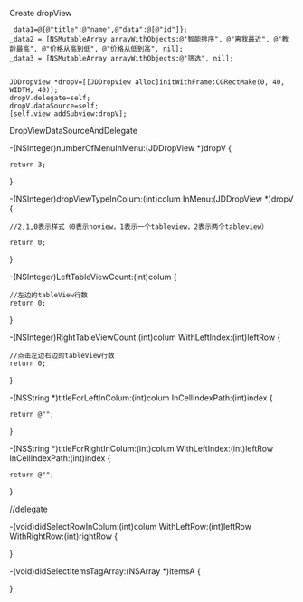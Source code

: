 Create dropView


    _data1=@{@"title":@"name",@"data":@[@"id"]};
    _data2 = [NSMutableArray arrayWithObjects:@"智能排序", @"离我最近", @"教龄最高", @"价格从高到低", @"价格从低到高", nil];
    _data3 = [NSMutableArray arrayWithObjects:@"筛选", nil];
    
    
    JDDropView *dropV=[[JDDropView alloc]initWithFrame:CGRectMake(0, 40, WIDTH, 40)];
    dropV.delegate=self;
    dropV.dataSource=self;
    [self.view addSubview:dropV];









DropViewDataSourceAndDelegate



-(NSInteger)numberOfMenuInMenu:(JDDropView *)dropV
{

    return 3;
}

-(NSInteger)dropViewTypeInColum:(int)colum InMenu:(JDDropView *)dropV
{

    //2,1,0表示样式（0表示noview，1表示一个tableview，2表示两个tableview）
   
    return 0;
}

-(NSInteger)LeftTableViewCount:(int)colum
{

    //左边的tableView行数
    return 0;
}

-(NSInteger)RightTableViewCount:(int)colum WithLeftIndex:(int)leftRow
{

    //点击左边右边的tableView行数
    return 0;
}

-(NSString *)titleForLeftInColum:(int)colum InCellIndexPath:(int)index
{


    return @"";
}

-(NSString *)titleForRightInColum:(int)colum WithLeftIndex:(int)leftRow InCellIndexPath:(int)index
{

    return @"";
}

//delegate

-(void)didSelectRowInColum:(int)colum WithLeftRow:(int)leftRow WithRightRow:(int)rightRow
{

    
}

-(void)didSelectItemsTagArray:(NSArray *)itemsA
{

   
    
}
